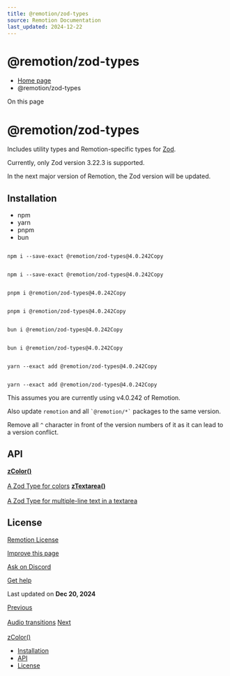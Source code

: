 ```yaml
---
title: @remotion/zod-types
source: Remotion Documentation
last_updated: 2024-12-22
---
```


# @remotion/zod-types

- [Home page](/)
- @remotion/zod-types

On this page

# @remotion/zod-types

Includes utility types and Remotion-specific types for [Zod](https://github.com/colinhacks/zod).

Currently, only Zod version 3.22.3 is supported.

In the next major version of Remotion, the Zod version will be updated.

## Installation [​](\#installation "Direct link to Installation")

- npm
- yarn
- pnpm
- bun

```

npm i --save-exact @remotion/zod-types@4.0.242Copy
```

```

npm i --save-exact @remotion/zod-types@4.0.242Copy
```

```

pnpm i @remotion/zod-types@4.0.242Copy
```

```

pnpm i @remotion/zod-types@4.0.242Copy
```

```

bun i @remotion/zod-types@4.0.242Copy
```

```

bun i @remotion/zod-types@4.0.242Copy
```

```

yarn --exact add @remotion/zod-types@4.0.242Copy
```

```

yarn --exact add @remotion/zod-types@4.0.242Copy
```

This assumes you are currently using v4.0.242 of Remotion.

Also update `remotion` and all `` `@remotion/*` `` packages to the same version.

Remove all `^` character in front of the version numbers of it as it can lead to a version conflict.

## API [​](\#api "Direct link to API")

[**zColor()** \
\
A Zod Type for colors](/docs/zod-types/z-color) [**zTextarea()** \
\
A Zod Type for multiple-line text in a textarea](/docs/zod-types/z-textarea)

## License [​](\#license "Direct link to License")

[Remotion License](https://remotion.dev/license)

[Improve this page](https://github.com/remotion-dev/remotion/edit/main/packages/docs/docs/zod-types/index.mdx)

[Ask on Discord](https://remotion.dev/discord)

[Get help](/docs/get-help)

Last updated on **Dec 20, 2024**

[Previous\
\
Audio transitions](/docs/transitions/audio-transitions) [Next\
\
zColor()](/docs/zod-types/z-color)

- [Installation](#installation)
- [API](#api)
- [License](#license)
